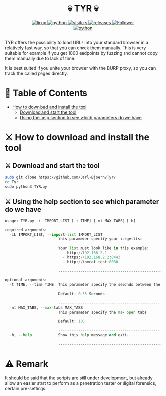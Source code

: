 <h1 align="center">💀 TYR 💀</h1>
<p align="center"></p>
<div align="center">
  <a href="https://www.kali.org/">
    <img alt="linux" src="https://svgshare.com/i/Zhy.svg" />
  </a>
  <a href="https://www.python.org/downloads/release/python-3100/">
    <img alt="python" src="https://img.shields.io/badge/python-3.10-blue.svg" />
  </a>
  <a href="https://visitor-badge.glitch.me/badge?page_id=jarl-bjoern/tyr&left_color=grey&right_color=blue">
    <img alt="visitors" src="https://visitor-badge.glitch.me/badge?page_id=jarl-bjoern/tyr&left_color=grey&right_color=blue" />
  </a>
  <a href="https://GitHub.com/jarl-bjoern/yggdrasil/tyr/">
    <img alt="releases" src="https://img.shields.io/github/downloads/Naereen/StrapDown.js/total.svg" />
  </a>
  <a href="https://github.com/jarl-bjoern">
      <img title="Follower" src="https://img.shields.io/github/followers/Jarl-Bjoern.svg?style=social&label=Follow&maxAge=2592000"><a href="https://github.com/Jarl-Bjoern?tab=followers"></a>
</div>
<div align="center">
  <a href="https://www.python.org/">
    <img alt="python" src="https://img.shields.io/badge/Made%20with-Python-1f425f.svg" />
  </a>
</div><br/>

TYR offers the possibility to load URLs into your standard browser in a relatively fast way, so that you can check them manually. This is very suitable for example if you get 1000 endpoints by fuzzing and cannot copy them manually due to lack of time.

It is best suited if you unite your browser with the BURP proxy, so you can track the called pages directly.<br />

# 📖 Table of Contents
- [How to download and install the tool](#download_install)
  - [Download and start the tool](#start_install)
  - [Using the help section to see which parameters do we have](#help_install)
      
<a name="download_install"></a>
# ⚔ How to download and install the tool
<a name="start_install"></a>
## ⚔ Download and start the tool
```bash
sudo git clone https://github.com/Jarl-Bjoern/Tyr/
cd Tyr
sudo python3 TYR.py
```

<a name="help_install"></a>
## ⚔ Using the help section to see which parameter do we have
```python
usage: TYR.py -iL IMPORT_LIST [-t TIME] [-mt MAX_TABS] [-h]

required arguments:
  -iL IMPORT_LIST, --import-list IMPORT_LIST
                        This parameter specify your targetlist
                        
                        Your list must look like in this example:
                          - http://192.168.2.1
                          - https://192.168.2.2:8443
                          - http://tomcat-test:8080
                        
                        -----------------------------------------------------------

optional arguments:
  -t TIME, --time TIME  This parameter specify the seconds between the next tab
                        
                        Default: 0.65 Seconds
                        
                        -----------------------------------------------------------
  -mt MAX_TABS, --max-tabs MAX_TABS
                        This parameter specify the max open tabs
                        
                        Default: 100
                        
                        -----------------------------------------------------------
  -h, --help            Show this help message and exit.
                        
                        -----------------------------------------------------------
```

# ⚠️ Remark
It should be said that the scripts are still under development, but already allow an easier start to perform as a penetration tester or digital forensics, certain pre-settings.

